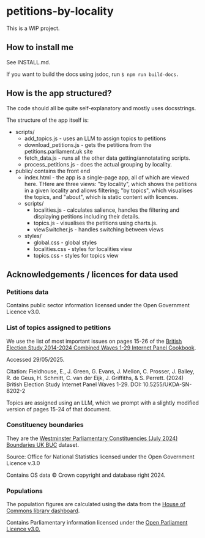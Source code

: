 # petitions-by-locality

This is a WIP project.

## How to install me

See INSTALL.md.

If you want to build the docs using jsdoc, run `$ npm run build-docs.`

## How is the app structured?

The code should all be quite self-explanatory and mostly uses docsstrings. 

The structure of the app itself is: 

- scripts/ 
  - add_topics.js - uses an LLM to assign topics to petitions 
  - download_petitions.js - gets the petitions from the petitions.parliament.uk site 
  - fetch_data.js - runs all the other data getting/annotatating scripts. 
  - process_petitions.js - does the actual grouping by locality. 
- public/ contains the front end 
  - index.html - the app is a single-page app, all of which are viewed here. THere are three views: "by locality", which shows the petitions in a given locality and allows filtering; "by topics", which visualises the topics, and "about", which is static content with licences. 
  - scripts/ 
    - localities.js - calculates salience, handles the filtering and displaying petitions including their details. 
    - topics.js - visualises the petitions using charts.js. 
    - viewSwitcher.js - handles switching between views 
  - styles/ 
    - global.css - global styles 
    - localities.css - styles for localities view 
    - topics.css - styles for topics view 

## Acknowledgements / licences for data used


### Petitions data
Contains public sector information licensed under the Open Government Licence v3.0.

### List of topics assigned to petitions 

We use the list of most important issues on pages 15-26 of the [British Election Study 2014-2024 Combined Waves 1-29 Internet Panel Cookbook](https://www.britishelectionstudy.com/wp-content/uploads/2024/09/Bes_wave29Documentationv29.0.pdf). 

Accessed 29/05/2025.

Citation: Fieldhouse, E., J. Green, G. Evans, J. Mellon, C. Prosser, J. Bailey, R. de Geus, H. Schmitt, C. van der Eijk, J. Griffiths, & S. Perrett. (2024) British Election Study Internet Panel Waves 1-29. DOI: 10.5255/UKDA-SN-8202-2

Topics are assigned using an LLM, which we prompt with a  slightly modified version of pages 15-24 of that document. 

### Constituency boundaries 

They are the [Westminster Parliamentary Constituencies (July 2024) Boundaries UK BUC](geoportal.statistics.gov.uk/datasets/ef63f363ac824b79ae9670744fcc4307_0/) dataset. 

Source: Office for National Statistics licensed under the Open Government Licence v.3.0

Contains OS data © Crown copyright and database right 2024.

### Populations 

The population figures are calculated using the data from the [House of Commons library dashboard](https://commonslibrary.parliament.uk/constituency-statistics-population-by-age/).

Contains Parliamentary information licensed under the [Open Parliament Licence v3.0.](https://www.parliament.uk/site-information/copyright-parliament/open-parliament-licence/)

